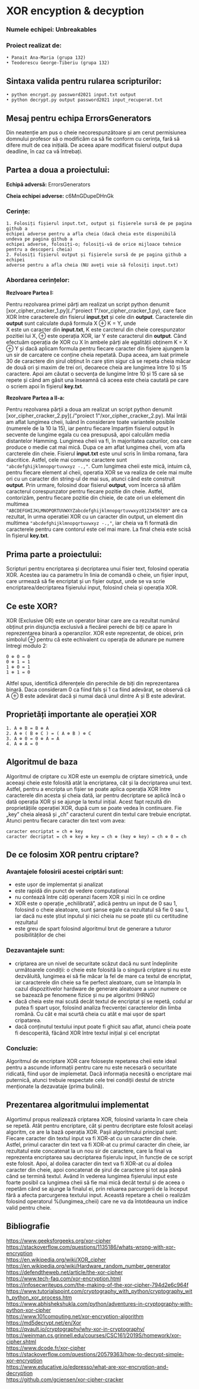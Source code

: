 # XOR encyption & decyption


<!-- Scripts for encryption and decryption with XOR that take as a parameter from the command line a key and a file and perform encryption/decryption using the given key.

Example of valid inputs:

• python encrypt.py password2021 input.txt output

• python decrypt.py output password2021 input_recuperat.txt

Note that the input.txt file is always a text file and the output file is a binary file.
-->
### Numele echipei: **Unbreakables**

### Proiect realizat de: 

    • Panait Ana-Maria (grupa 132)
    • Teodorescu George-Tiberiu (grupa 132)
## Sintaxa valida pentru rularea scripturilor:

    • python encrypt.py password2021 input.txt output
    • python decrypt.py output password2021 input_recuperat.txt

## Mesaj pentru echipa ErrorsGenerators
Din neatenție am pus o cheie necorespunzătoare și am cerut permisiunea domnului profesor să o 
modificăm ca să fie conform cu cerința, fară să difere mult de cea inițială.
De aceea apare modificat fisierul output dupa deadline, în caz ca vă întrebați.

## Partea a doua a proiectului:
**Echipă adversă:** ErrorsGenerators

**Cheia echipei adverse:** c6MnGDupeDHnGk 

### Cerințe:
    
    1. Folosiți fișierul input.txt, output și fișierele sursă de pe pagina github a 
    echipei adverse pentru a afla cheia (dacă cheia este disponibilă undeva pe pagina github a
    echipei adverse, folosiți-o; folosiți-vă de orice mijloace tehnice pentru a descoperi cheia)
    2. Folosiți fișierul output și fișierele sursă de pe pagina github a echipei
    adverse pentru a afla cheia (NU aveți voie să folosiți input.txt)

### Abordarea cerințelor:
 
**Rezlvoare Partea I:**

Pentru rezolvarea primei părți am realizat un script python denumit [xor_cipher_cracker_1.py](./"proiect 1"/xor_cipher_cracker_1.py), care face XOR între 
caracterele din fisierul **input.txt** și cele din **output**. Caracterele din **output** sunt calculate după formula X ⊕ K = Y, unde  
X este un caracter din **input.txt**, K este carcterul din cheie corespunzator pozitiei lui X, ⊕ este operația XOR, iar
Y este caracterul din **output**. Când efectuăm operația de XOR cu X în ambele părți ale egalității obținem K = X ⊕ Y și
dacă aplicam formula pentru fiecare caracter din fișiere ajungem la un sir de carcatere ce conține cheia repetată.
Dupa aceea, am luat primele 30 de caractere din șirul obținut în care știm sigur că se 
repeta cheia măcar de două ori și maxim de trei ori, deoarece cheia are lungimea între 10 și 15 caractere. 
Apoi am căutat o secvența de lungime între 10 și 15 care să se repete și când am găsit 
una înseamnă că aceea este cheia cautată pe care o scriem apoi în fișierul **key.txt**.

**Rezolvare Partea a II-a:**

Pentru rezolvarea părții a doua am realizat un script python denumit [xor_cipher_cracker_2.py](./"proiect 1"/xor_cipher_cracker_2.py).
Mai întâi am aflat lungimea cheii, luând în considerare toate variantele posibile (numerele de la 10 la 15), 
iar pentru fiecare împarțim fisierul output în secvente de lungime egala cu cea presupusă, apoi 
calculăm media distantelor Hamming. Lungimea cheii va fi, în majoritatea cazurilor, cea care produce o medie cat mai mică.
Dupa ce am aflat lungimea cheii, vom afla carcterele din cheie. Fisierul **input.txt** 
este unul scris în limba romana, fara diacritice. Astfel, cele mai comune caractere sunt `"abcdefghijklmnopqrtuvwxyz -.,"`. 
Cum lungimea cheii este mică, intuim că, pentru fiecare element al cheii, operatia XOR se va realiza de cele mai multe 
ori cu un caracter din string-ul de mai sus, atunci când este construit **output**. Prin urmare, folosind doar fisierul 
**output**, vom încerca să aflăm caracterul corespunzator pentru fiecare pozitie din cheie. Astfel, contorizăm, 
pentru fiecare pozitie din chieie, de cate ori un elelement din multimea  
`"ABCDEFGHIJKLMNOPQRTUVWXYZabcdefghijklmnopqrtuvwxyz0123456789"` are ca rezultat, în urma operatiei XOR cu un caracter 
din output, un element din multimea `"abcdefghijklmnopqrtuvwxyz -.,"`, iar cheia va fi formată din caracterele pentru 
care contorul este cel mai mare. La final cheia este scisă în fișierul **key.txt**.

## Prima parte a proiectului:

Scripturi pentru encriptarea și decriptarea unui fisier text, folosind operatia XOR. Acestea iau ca 
parametru în linia de comandă o cheie, un fișier input, care urmează să fie encriptat 
și un fișier output, unde se va scrie encriptarea/decriptarea fișierului input, folosind cheia 
și operația XOR.


## Ce este XOR?
XOR (Exclusive OR) este un operator binar care are ca rezultat numărul obținut prin 
disjuncția exclusivă a fiecărei perechi de biți ce apare în reprezentarea binară a operanzilor.
XOR este reprezentat, de obicei, prin simbolul ⊕ pentru că este echivalent cu operația de adunare 
pe numere întregi modulo 2: 

    0 ⊕ 0 = 0
    0 ⊕ 1 = 1
    1 ⊕ 0 = 1
    1 ⊕ 1 = 0

Altfel spus, identifică diferențele din perechile de biți din reprezentarea binară. Daca consideram 0 ca fiind fals și 1 ca fiind adevărat, se observă că A ⊕ B este adevărat dacă și numai dacă unul 
dintre A și B este adevărat.
		
## Proprietăți importante ale operației XOR
    1. A ⊕ B = B ⊕ A
    2. A ⊕ ( B ⊕ C ) = ( A ⊕ B ) ⊕ C
    3. A ⊕ 0 = 0 ⊕ A = A
    4. A ⊕ A = 0

## Algoritmul de baza
Algoritmul de criptare cu XOR este un exemplu de criptare simetrică, unde aceeași cheie este folosită 
atât la encriptarea, cât și la decriptarea unui text. Astfel, pentru a encripta un fișier se poate aplica 
operația XOR între caracterele din acesta și cheia dată, iar pentru decriptare se aplică încă o dată 
operația XOR și se ajunge la textul inițial. Acest fapt rezultă din proprietățiile
operației XOR, după cum se poate vedea în continuare. Fie „key” cheia aleasă și „ch” caracterul curent din textul care trebuie encriptat. 
Atunci pentru fiecare caracter din text vom avea:
    
    caracter encriptat = ch ⊕ key
    caracter decriptat = ch ⊕ key ⊕ key = ch ⊕ (key ⊕ key) = ch ⊕ 0 = ch

## De ce folosim XOR pentru criptare?

### Avantajele folosirii acestei criptări sunt:
- este ușor de implementat și analizat
- este rapidă din punct de vedere computațional
- nu contează între câți operanzi facem XOR și nici în ce ordine
- XOR este o operație „echilibrată”, adică pentru un input de 0 sau 1, folosind o cheie aleatoare,
  sunt șanse egale ca rezultatul să fie 0 sau 1, iar dacă nu este știut inputul și nici cheia 
  nu se poate știi cu certitudine rezultatul
- este greu de spart folosind algoritmul brut de generare a tuturor posibilităților de chei
  
### Dezavantajele sunt:
- criptarea are un nivel de securitate scăzut dacă nu sunt îndeplinite următoarele condiții: o cheie este folosită la o singură criptare 
  și nu este dezvăluită, lungimea ei să fie măcar la fel de mare ca textul de encriptat, iar caracterele din cheie sa fie perfect aleatoare, 
  cum se întampla în cazul dispozitivelor hardware de generare aleatoare a unor numere ce se bazează pe fenomene fizice
  și nu pe algoritmi (HRNG)
- dacă cheia este mai scută decât textul de encriptat și se repetă, codul ar putea fi spart ușor, folosind analiza 
  frecvenței caracterelor din limba română. Cu cât e mai scurtă cheia cu atât e mai ușor de spart cripatarea.
- dacă conținutul textului input poate fi ghicit sau aflat, atunci cheia poate fi descoperită, făcând 
XOR între textul inițial și cel encriptat
  
### Concluzie: 

Algoritmul de encriptare XOR care folosește repetarea cheii este ideal pentru a ascunde informații 
pentru care nu este necesară o securitate ridicată, fiind ușor de implemetat. Dacă informația necesită o
encriptare mai puternică, atunci trebuie respectate cele trei condiții destul de stricte menționate la dezavataje
(prima bulină).

## Prezentarea algoritmului implementat

Algortimul propus realizează criptarea XOR, folosind varianta în care cheia se repetă. Atât pentru encriptare, 
cât și pentru decriptare este folosit același algoritm, ce are la bază operația XOR. Pașii algoritmului principal sunt:
Fiecare caracter din textul input va fi XOR-at cu un caracter din cheie. Astfel, primul caracter din text 
va fi XOR-at cu primul caracter din cheie, iar rezultatul este concatenat la un nou sir de caractere, 
care la final va reprezenta encriptarea sau decriptarea fișierulu input, în funcție de ce script este folosit.
Apoi, al doilea caracter din text va fi XOR-at cu al doilea caracter din cheie, apoi concatenat de șirul de caractere
și tot așa până când se termină textul. Având în vederea lungimea fișierului input este foarte posibil ca
lungimea cheii să fie mai mică decât textul și de aceea o repetăm când se ajunge la finalul ei, prin 
reluarea parcurgerii de la început fără a afecta parcurgerea textului input. Această repetare a cheii
o realizăm folosind operatorul %(lungimea_cheii) care ne va da întotdeauna un indice valid pentru cheie.



## Bibliografie

https://www.geeksforgeeks.org/xor-cipher \
https://stackoverflow.com/questions/1135186/whats-wrong-with-xor-encryption \
https://en.wikipedia.org/wiki/XOR_cipher \
https://en.wikipedia.org/wiki/Hardware_random_number_generator \
https://defendtheweb.net/article/the-xor-cipher \
https://www.tech-faq.com/xor-encryption.html \
https://infosecwriteups.com/the-making-of-the-xor-cipher-794d2e6c964f \
https://www.tutorialspoint.com/cryptography_with_python/cryptography_with_python_xor_process.htm \
https://www.abhishekshukla.com/python/adventures-in-cryptography-with-python-xor-cipher \
https://www.101computing.net/xor-encryption-algorithm \
https://md5decrypt.net/en/Xor \
https://qvault.io/cryptography/why-xor-in-cryptography/ \
https://weinman.cs.grinnell.edu/courses/CSC161/2019S/homework/xor-cipher.shtml \
https://www.dcode.fr/xor-cipher \
https://stackoverflow.com/questions/20579363/how-to-decrypt-simple-xor-encryption \
https://www.educative.io/edpresso/what-are-xor-encryption-and-decryption \
https://github.com/gcjensen/xor-cipher-cracker